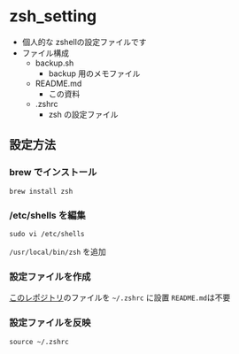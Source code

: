 # zsh_setting

- 個人的な zshellの設定ファイルです
- ファイル構成
	- backup.sh
		- backup 用のメモファイル
	- README.md
		- この資料
	- .zshrc
		- zsh の設定ファイル

## 設定方法

### brew でインストール
```
brew install zsh

```


### /etc/shells を編集

```
sudo vi /etc/shells
```

`/usr/local/bin/zsh` を追加

### 設定ファイルを作成
[このレポジトリ](https://github.com/matsumana07384/zsh_setting)のファイルを `~/.zshrc` に設置
`README.md`は不要

### 設定ファイルを反映
```
source ~/.zshrc
```